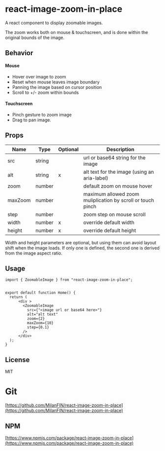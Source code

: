 # react-image-zoom-in-place

A react component to display zoomable images.

The zoom works both on mouse & touchscreen, and is done within the original bounds of the image.

## Behavior

#### Mouse

* Hover over image to zoom
* Reset when mouse leaves image boundary
* Panning the image based on cursor position
* Scroll to +/- zoom within bounds

#### Touchscreen

* Pinch gesture to zoom image
* Drag to pan image.

## Props

| Name     | Type    | Optional | Description |
| -------- | ------- | -------  | ------- |
| src      | string  |          |url or base64 string for the image|
| alt      | string  |   x      |alt text for the image (using an aria-label)|
| zoom     | number  |          |default zoom on mouse hover|
| maxZoom  | number  |          |maximum allowed zoom muliplication by scroll or touch pinch|
| step     | number  |          |zoom step on mouse scroll|
| width    | number  |   x      |override default width|
| height   | number  |   x      |override default height|

Width and height parameters are optional, but using them can avoid layout shift when the image loads.
If only one is defined, the second one is derived from the image aspect ratio.

## Usage

```
import { ZoomableImage } from "react-image-zoom-in-place";


export default function Home() {
  return (
      <div >
        <ZoomableImage
          src={"<image url or base64 here>"}
          alt="alt text"
          zoom={2}
          maxZoom={10}
          step={0.1}
        />
      </div>
  );
}

```

## License

MIT

# Git

[https://github.com/MilanFIN/react-image-zoom-in-place](https://github.com/MilanFIN/react-image-zoom-in-place) 

## NPM

[https://www.npmjs.com/package/react-image-zoom-in-place](https://www.npmjs.com/package/react-image-zoom-in-place) 